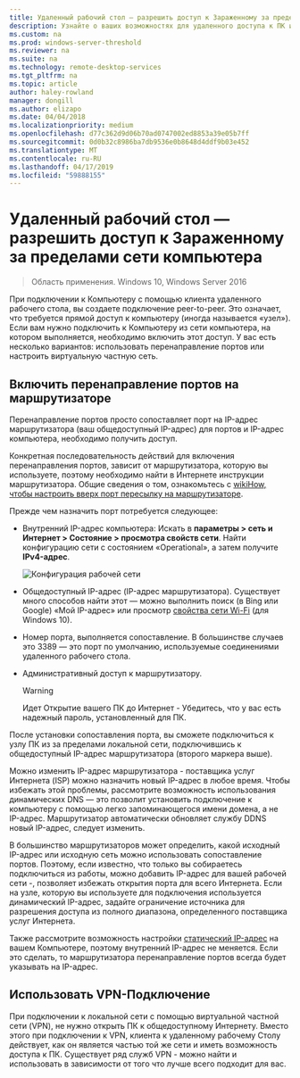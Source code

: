 ```yaml
---
title: Удаленный рабочий стол — разрешить доступ к Зараженному за пределами вашей сети
description: Узнайте о ваших возможностях для удаленного доступа к ПК из за пределов сети на ПК
ms.custom: na
ms.prod: windows-server-threshold
ms.reviewer: na
ms.suite: na
ms.technology: remote-desktop-services
ms.tgt_pltfrm: na
ms.topic: article
author: haley-rowland
manager: dongill
ms.author: elizapo
ms.date: 04/04/2018
ms.localizationpriority: medium
ms.openlocfilehash: d77c362d9d06b70ad0747002ed8853a39e05b7ff
ms.sourcegitcommit: 0d0b32c8986ba7db9536e0b8648d4ddf9b03e452
ms.translationtype: MT
ms.contentlocale: ru-RU
ms.lasthandoff: 04/17/2019
ms.locfileid: "59888155"
---
```

# <a name="remote-desktop---allow-access-to-your-pc-from-outside-your-pcs-network"></a>Удаленный рабочий стол — разрешить доступ к Зараженному за пределами сети компьютера

>Область применения. Windows 10, Windows Server 2016

При подключении к Компьютеру с помощью клиента удаленного рабочего стола, вы создаете подключение peer-to-peer. Это означает, что требуется прямой доступ к компьютеру (иногда называется «узел»). Если вам нужно подключить к Компьютеру из сети компьютера, на котором выполняется, необходимо включить этот доступ. У вас есть несколько вариантов: использовать перенаправление портов или настроить виртуальную частную сеть.

## <a name="enable-port-forwarding-on-your-router"></a>Включить перенаправление портов на маршрутизаторе

Перенаправление портов просто сопоставляет порт на IP-адрес маршрутизатора (ваш общедоступный IP-адрес) для портов и IP-адрес компьютера, необходимо получить доступ. 

Конкретная последовательность действий для включения перенаправления портов, зависит от маршрутизатора, которую вы используете, поэтому необходимо найти в Интернете инструкции маршрутизатора. Общие сведения о том, ознакомьтесь с [wikiHow, чтобы настроить вверх порт пересылку на маршрутизаторе](https://www.wikihow.com/Set-Up-Port-Forwarding-on-a-Router).

Прежде чем назначить порт потребуется следующее:

- Внутренний IP-адрес компьютера: Искать в **параметры > сеть и Интернет > Состояние > просмотра свойств сети**. Найти конфигурацию сети с состоянием «Operational», а затем получите **IPv4-адрес**.

   ![Конфигурация рабочей сети](../media/rdclient-operational-network.png)

- Общедоступный IP-адрес (IP-адрес маршрутизатора). Существует много способов найти этот — можно выполнить поиск (в Bing или Google) «Мой IP-адрес» или просмотр [свойства сети Wi-Fi](https://binged.it/2Gwob34) (для Windows 10).
- Номер порта, выполняется сопоставление. В большинстве случаев это 3389 — это порт по умолчанию, используемые соединениями удаленного рабочего стола.
- Административный доступ к маршрутизатору.  

   >[!WARNING]
   > Идет Открытие вашего ПК до Интернет - Убедитесь, что у вас есть надежный пароль, установленный для ПК.

После установки сопоставления порта, вы сможете подключиться к узлу ПК из за пределами локальной сети, подключившись к общедоступный IP-адрес маршрутизатора (второго маркера выше).

Можно изменить IP-адрес маршрутизатора - поставщика услуг Интернета (ISP) можно назначить новый IP-адрес в любое время. Чтобы избежать этой проблемы, рассмотрите возможность использования динамических DNS — это позволит установить подключение к компьютеру с помощью легко запоминающегося имени домена, а не IP-адрес. Маршрутизатор автоматически обновляет службу DDNS новый IP-адрес, следует изменить.

В большинство маршрутизаторов может определить, какой исходный IP-адрес или исходную сеть можно использовать сопоставление портов. Поэтому, если известно, что только вы собираетесь подключиться из работы, можно добавить IP-адрес для вашей рабочей сети -, позволяет избежать открытия порта для всего Интернета. Если на узле, которую вы используете для подключения используется динамический IP-адрес, задайте ограничение источника для разрешения доступа из полного диапазона, определенного поставщика услуг Интернета.

Также рассмотрите возможность настройки [статический IP-адрес](/windows-hardware/customize/mobile/mcsf/enable-static-ip) на вашем Компьютере, поэтому внутренний IP-адрес не меняется. Если это сделать, то маршрутизатора перенаправление портов всегда будет указывать на IP-адрес.


## <a name="use-a-vpn"></a>Использовать VPN-Подключение

При подключении к локальной сети с помощью виртуальной частной сети (VPN), не нужно открыть ПК к общедоступному Интернету. Вместо этого при подключении к VPN, клиента к удаленному рабочему Столу действует, как он является частью той же сети и иметь возможность доступа к ПК. Существует ряд служб VPN - можно найти и использовать в зависимости от того что лучше всего подходит для вас.
